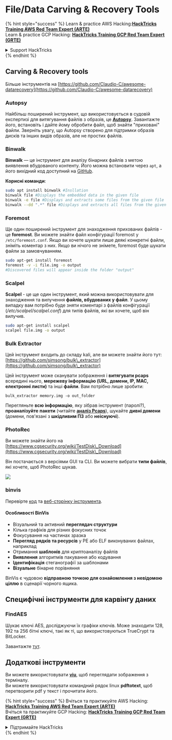 # File/Data Carving & Recovery Tools

{% hint style="success" %}
Learn & practice AWS Hacking:<img src="/.gitbook/assets/arte.png" alt="" data-size="line">[**HackTricks Training AWS Red Team Expert (ARTE)**](https://training.hacktricks.xyz/courses/arte)<img src="/.gitbook/assets/arte.png" alt="" data-size="line">\
Learn & practice GCP Hacking: <img src="/.gitbook/assets/grte.png" alt="" data-size="line">[**HackTricks Training GCP Red Team Expert (GRTE)**<img src="/.gitbook/assets/grte.png" alt="" data-size="line">](https://training.hacktricks.xyz/courses/grte)

<details>

<summary>Support HackTricks</summary>

* Check the [**subscription plans**](https://github.com/sponsors/carlospolop)!
* **Join the** 💬 [**Discord group**](https://discord.gg/hRep4RUj7f) or the [**telegram group**](https://t.me/peass) or **follow** us on **Twitter** 🐦 [**@hacktricks\_live**](https://twitter.com/hacktricks\_live)**.**
* **Share hacking tricks by submitting PRs to the** [**HackTricks**](https://github.com/carlospolop/hacktricks) and [**HackTricks Cloud**](https://github.com/carlospolop/hacktricks-cloud) github repos.

</details>
{% endhint %}

## Carving & Recovery tools

Більше інструментів на [https://github.com/Claudio-C/awesome-datarecovery](https://github.com/Claudio-C/awesome-datarecovery)

### Autopsy

Найбільш поширений інструмент, що використовується в судовій експертизі для витягування файлів з образів, це [**Autopsy**](https://www.autopsy.com/download/). Завантажте його, встановіть і дайте йому обробити файл, щоб знайти "приховані" файли. Зверніть увагу, що Autopsy створено для підтримки образів дисків та інших видів образів, але не простих файлів.

### Binwalk <a href="#binwalk" id="binwalk"></a>

**Binwalk** — це інструмент для аналізу бінарних файлів з метою виявлення вбудованого контенту. Його можна встановити через `apt`, а його вихідний код доступний на [GitHub](https://github.com/ReFirmLabs/binwalk).

**Корисні команди**:
```bash
sudo apt install binwalk #Insllation
binwalk file #Displays the embedded data in the given file
binwalk -e file #Displays and extracts some files from the given file
binwalk --dd ".*" file #Displays and extracts all files from the given file
```
### Foremost

Ще один поширений інструмент для знаходження прихованих файлів - це **foremost**. Ви можете знайти файл конфігурації foremost у `/etc/foremost.conf`. Якщо ви хочете шукати лише деякі конкретні файли, зніміть коментар з них. Якщо ви нічого не знімете, foremost буде шукати файли за замовчуванням.
```bash
sudo apt-get install foremost
foremost -v -i file.img -o output
#Discovered files will appear inside the folder "output"
```
### **Scalpel**

**Scalpel** - це ще один інструмент, який можна використовувати для знаходження та вилучення **файлів, вбудованих у файл**. У цьому випадку вам потрібно буде зняти коментарі з файлів конфігурації (_/etc/scalpel/scalpel.conf_) для типів файлів, які ви хочете, щоб він вилучив.
```bash
sudo apt-get install scalpel
scalpel file.img -o output
```
### Bulk Extractor

Цей інструмент входить до складу kali, але ви можете знайти його тут: [https://github.com/simsong/bulk\_extractor](https://github.com/simsong/bulk\_extractor)

Цей інструмент може сканувати зображення і **витягувати pcaps** всередині нього, **мережеву інформацію (URL, домени, IP, MAC, електронні листи)** та інші **файли**. Вам потрібно лише зробити:
```
bulk_extractor memory.img -o out_folder
```
Перегляньте **всю інформацію**, яку зібрав інструмент (паролі?), **проаналізуйте** **пакети** (читайте [**аналіз Pcaps**](../pcap-inspection/)), шукайте **дивні домени** (домени, пов'язані з **шкідливим ПЗ** або **неіснуючі**).

### PhotoRec

Ви можете знайти його на [https://www.cgsecurity.org/wiki/TestDisk\_Download](https://www.cgsecurity.org/wiki/TestDisk\_Download)

Він постачається з версіями GUI та CLI. Ви можете вибрати **типи файлів**, які хочете, щоб PhotoRec шукав.

![](<../../../.gitbook/assets/image (524).png>)

### binvis

Перевірте [код](https://code.google.com/archive/p/binvis/) та [веб-сторінку інструмента](https://binvis.io/#/).

#### Особливості BinVis

* Візуальний та активний **переглядач структури**
* Кілька графіків для різних фокусних точок
* Фокусування на частинах зразка
* **Перегляд рядків та ресурсів** у PE або ELF виконуваних файлах, наприклад
* Отримання **шаблонів** для криптоаналізу файлів
* **Виявлення** алгоритмів пакування або кодування
* **Ідентифікація** стеганографії за шаблонами
* **Візуальне** бінарне порівняння

BinVis є чудовою **відправною точкою для ознайомлення з невідомою ціллю** в сценарії чорного ящика.

## Специфічні інструменти для карвінгу даних

### FindAES

Шукає ключі AES, досліджуючи їх графіки ключів. Може знаходити 128, 192 та 256 бітні ключі, такі як ті, що використовуються TrueCrypt та BitLocker.

Завантажте [тут](https://sourceforge.net/projects/findaes/).

## Додаткові інструменти

Ви можете використовувати [**viu**](https://github.com/atanunq/viu), щоб переглядати зображення з терміналу.\
Ви можете використовувати командний рядок linux **pdftotext**, щоб перетворити pdf у текст і прочитати його.

{% hint style="success" %}
Вчіться та практикуйте AWS Hacking:<img src="/.gitbook/assets/arte.png" alt="" data-size="line">[**HackTricks Training AWS Red Team Expert (ARTE)**](https://training.hacktricks.xyz/courses/arte)<img src="/.gitbook/assets/arte.png" alt="" data-size="line">\
Вчіться та практикуйте GCP Hacking: <img src="/.gitbook/assets/grte.png" alt="" data-size="line">[**HackTricks Training GCP Red Team Expert (GRTE)**<img src="/.gitbook/assets/grte.png" alt="" data-size="line">](https://training.hacktricks.xyz/courses/grte)

<details>

<summary>Підтримайте HackTricks</summary>

* Перевірте [**плани підписки**](https://github.com/sponsors/carlospolop)!
* **Приєднуйтесь до** 💬 [**групи Discord**](https://discord.gg/hRep4RUj7f) або [**групи Telegram**](https://t.me/peass) або **слідкуйте** за нами в **Twitter** 🐦 [**@hacktricks\_live**](https://twitter.com/hacktricks\_live)**.**
* **Діліться хакерськими трюками, надсилаючи PR до** [**HackTricks**](https://github.com/carlospolop/hacktricks) та [**HackTricks Cloud**](https://github.com/carlospolop/hacktricks-cloud) репозиторіїв на github.

</details>
{% endhint %}
